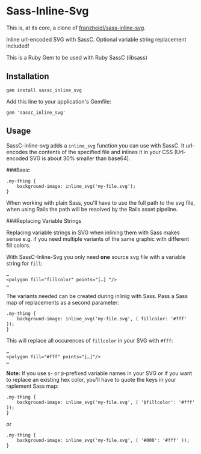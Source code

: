 # Sass-Inline-Svg

This is, at its core, a clone of [franzheidl/sass-inline-svg](https://github.com/franzheidl/sass-inline-svg).

Inline url-encoded SVG with SassC. Optional variable string replacement included!

This is a Ruby Gem to be used with Ruby SassC (libsass)


## Installation

    gem install sassc_inline_svg

Add this line to your application's Gemfile:

    gem 'sassc_inline_svg'



## Usage

SassC-inline-svg adds a `inline_svg` function you can use with SassC. It url-encodes the contents of the specified file and inlines it in your CSS (Url-encoded SVG is about 30% smaller than base64).

###Basic

    .my-thing {
        background-image: inline_svg('my-file.svg');
    }

When working with plain Sass, you'll have to use the full path to the svg file, when using Rails the path will be resolved by the Rails asset pipeline.


###Replacing Variable Strings

Replacing variable strings in SVG when inlining them with Sass makes sense e.g. if you need multiple variants of the same graphic with different fill colors.

With SassC-Inline-Svg you only need __one__ source svg file with a variable string for `fill`:

    …
    <polygon fill="fillcolor" points="[…] "/>
    …

The variants needed can be created during inlinig with Sass. Pass a Sass map of replacements as a second parameter:

    .my-thing {
        background-image: inline_svg('my-file.svg', ( fillcolor: '#fff' ));
    }

This will replace all occurences of `fillcolor` in your SVG with `#fff`:

    …
    <polygon fill="#fff" points="[…]"/>
    …

__Note:__ If you use `$`- or `@`-prefixed variable names in your SVG or if you want to replace an existing hex color, you'll have to quote the keys in your raplement Sass map:

    .my-thing {
        background-image: inline_svg('my-file.svg', ( '$fillcolor': '#fff' ));
    }

or

    .my-thing {
        background-image: inline_svg('my-file.svg', ( '#000': '#fff' ));
    }

